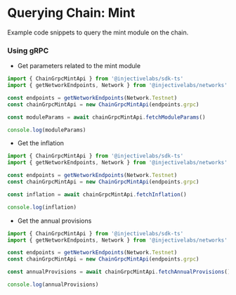# Querying Chain: Mint

Example code snippets to query the mint module on the chain.

### Using gRPC

- Get parameters related to the mint module

```ts
import { ChainGrpcMintApi } from '@injectivelabs/sdk-ts'
import { getNetworkEndpoints, Network } from '@injectivelabs/networks'

const endpoints = getNetworkEndpoints(Network.Testnet)
const chainGrpcMintApi = new ChainGrpcMintApi(endpoints.grpc)

const moduleParams = await chainGrpcMintApi.fetchModuleParams()

console.log(moduleParams)
```

- Get the inflation

```ts
import { ChainGrpcMintApi } from '@injectivelabs/sdk-ts'
import { getNetworkEndpoints, Network } from '@injectivelabs/networks'

const endpoints = getNetworkEndpoints(Network.Testnet)
const chainGrpcMintApi = new ChainGrpcMintApi(endpoints.grpc)

const inflation = await chainGrpcMintApi.fetchInflation()

console.log(inflation)
```

- Get the annual provisions

```ts
import { ChainGrpcMintApi } from '@injectivelabs/sdk-ts'
import { getNetworkEndpoints, Network } from '@injectivelabs/networks'

const endpoints = getNetworkEndpoints(Network.Testnet)
const chainGrpcMintApi = new ChainGrpcMintApi(endpoints.grpc)

const annualProvisions = await chainGrpcMintApi.fetchAnnualProvisions()

console.log(annualProvisions)
```
